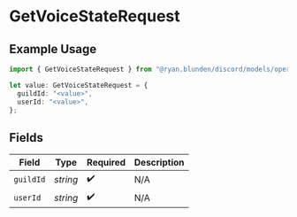 # GetVoiceStateRequest

## Example Usage

```typescript
import { GetVoiceStateRequest } from "@ryan.blunden/discord/models/operations";

let value: GetVoiceStateRequest = {
  guildId: "<value>",
  userId: "<value>",
};
```

## Fields

| Field              | Type               | Required           | Description        |
| ------------------ | ------------------ | ------------------ | ------------------ |
| `guildId`          | *string*           | :heavy_check_mark: | N/A                |
| `userId`           | *string*           | :heavy_check_mark: | N/A                |